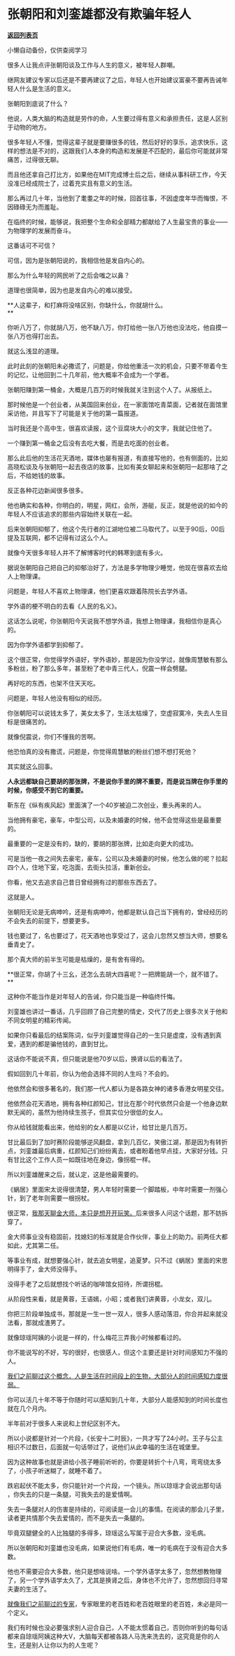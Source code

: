 # 张朝阳和刘銮雄都没有欺骗年轻人

[**返回列表页**](/gzh/记忆承载)

小懒自动备份，仅供查阅学习

很多人让我点评张朝阳谈及工作与人生的意义，被年轻人群嘲。  

继网友建议专家以后还是不要再建议了之后，年轻人也开始建议富豪不要再告诫年轻人什么是生活的意义。  

张朝阳到底说了什么？  

他说，人类大脑的构造就是劳作的命，人生要过得有意义和承担责任，这是人区别于动物的地方。

很多年轻人不懂，觉得这辈子就是要赚很多的钱，然后好好的享乐，追求快乐，这样的想法是不对的，这跟我们人本身的构造和发展是不匹配的，最后你可能就非常痛苦，过得很无聊。

而且他还拿自己打比方，如果他在MIT完成博士后之后，继续从事科研工作，今天没准已经成院士了，过着充实且有意义的生活。

那么再过几十年，当他到了耄耋之年的时候，回首往事，不因虚度年华而悔恨，不因碌碌无为而羞耻。

在临终的时候，能够说，我把整个生命和全部精力都献给了人生最宝贵的事业——为物理学的发展而奋斗。

这番话可不可信？  

可信，因为是张朝阳说的，我相信他是发自内心的。  

那么为什么年轻的网民听了之后会嗤之以鼻？  

道理也很简单，因为也是发自内心的难以接受。

 **人这辈子，和打麻将没啥区别，你缺什么，你就胡什么。  
**

你听八万了，你就胡八万，他不缺八万，你打给他一张八万他也没法吃，他自摸一张八万也得打出去。  

就这么浅显的道理。  

此时此刻的张朝阳未必撒谎了，问题是，你给他重活一次的机会，只要不带着今生的记忆，让他回到二十几年前，他大概率不会成为一个学者。  

张朝阳赚到第一桶金，大概是几百万的时候我就关注到这个人了。从报纸上。

那时候他是一个创业者，从美国回来创业，在一家面馆吃青菜面，记者就在面馆里采访他，并且写下了可能是关于他的第一篇报道。  

当时我还是个高中生，很喜欢读报，这个豆腐块大小的文字，我就记住他了。

一个赚到第一桶金之后没有去吃大餐，而是去吃面的创业者。

那么此后他的生活花天酒地，媒体也屡有报道，有直接写他的，也有侧面的，比如高晓松谈及与张朝阳一起去夜店的故事，比如有美女聊起来和张朝阳一起那啥了之后，不给她钱的故事。  

反正各种花边新闻很多很多。  

他也确实和各种，你明白的，明星，网红，会所，游艇，反正，就是他说的如今的年轻人不应该追求的那些内容始终关联在一起。  

后来张朝阳抑郁了，他这个先行者的江湖地位被二马取代了。以至于90后，00后提及互联网，都不记得有过这么个人。

就像今天很多年轻人并不了解博客时代的韩寒到底有多火。  

据说张朝阳自己把自己的抑郁治好了，方法是多学物理少睡觉，他现在很喜欢去给人上物理课。  

问题是，年轻人不喜欢上物理课，他们更喜欢跟着陈院长去学外语。

学外语的梗不明白的去看《人民的名义》。

这话怎么说呢，你张朝阳今天说我不想学外语，我想上物理课，我相信你是真心的。

因为你学外语都学到抑郁了。

这个很正常，你觉得学外语好，学外语妙，那是因为你没学过，就像周慧敏有那么多粉丝，粉了那么多年，甚至粉了老中青三代人，倪震一样会劈腿。

再好吃的东西，也架不住天天吃。

问题是，年轻人他没有相似的经历。

你张朝阳可以说钱太多了，美女太多了，生活太枯燥了，空虚寂寞冷，失去人生目标是很痛苦的。  

就像倪震说，你们不懂我的苦啊。

他恐怕真的没有撒谎，问题是，你觉得周慧敏的粉丝们想不想打死他？

其实就这么回事。  

 **人永远都缺自己要胡的那张牌，不是说你手里的牌不重要，而是说当牌在你手里的时候，你感受不到它的重要。**

靳东在《纵有疾风起》里面演了一个40岁被迫二次创业，重头再来的人。

当他拥有豪宅，豪车，中型公司，以及未婚妻的时候，他不会觉得这些是最重要的。  

最重要的一定是没有的，缺的，要胡的那张牌，比如走向更大的成功。  

可是当他一夜之间失去豪宅，豪车，公司以及未婚妻的时候，他怎么做的呢？拉起四个人，住地下室，吃泡面，去街头拉活，重新创业。  

你看，他又去追求自己昔日曾经拥有过的那些东西去了。  

这就是人。  

张朝阳无论是无病呻吟，还是有病呻吟，他都是默认自己当下拥有的，曾经经历的不会失去的前提下，想要更多。  

钱也要过了，名也要过了，花天酒地也享受过了，这会儿忽然又想当大师，想要名垂青史了。  

那个真大师的前半生可能是枯燥的，是有舍有得的。  

 **很正常，你胡了十三幺，还怎么去胡大四喜呢？一把牌能胡一个，就不错了。  
**

这种你不能当作是对年轻人的告诫，你只能当是一种临终忏悔。

刘銮雄也讲过一番话，几乎回顾了自己完整的情史，交代了历史上很多次关于他和不同女明星的精彩传闻。  

如果你只看最后的结案陈词，似乎刘銮雄觉得自己的一生只是虚度，没有遇到真爱，遇到的都是骗他钱的，直到甘比。  

这话你不能说不真，但只能说是他70岁以后，换肾以后的看法了。  

假如回到几十年前，你认为他会选择不同的人生吗？不会的。  

他依然会和很多著名的，我们那一代人都认为是各路女神的诸多香港女明星交往。

他依然会花天酒地，拥有各种红颜知己，甘比在那个时代依然只会是一个他身边默默无闻的，虽然为他持续生孩子，但其实位分很低的女人。  

你从给钱就能看出来，他给别的女人都是以亿计，给甘比是几百万。  

甘比最后到了加时赛阶段能够逆风翻盘，拿到几百亿，笑傲江湖，那是因为有转折点，刘銮雄最后病重，红颜知己们纷纷离去，或者盼着他早点挂，大家好分钱。只有甘比这个工作人员一如既往地在身边，像拐棍一样。  

所以刘銮雄醒来之后，就认定，这是他最需要的。  

《蜗居》里面宋太说得很清楚，男人年轻时需要一个脚踏板，中年时需要一剂强心针，到了老年则需要一根拐杖。

很正常，[我那天聊金大师，本只是想开开玩笑。](http://mp.weixin.qq.com/s?__biz=MzU0MjYwNDU2Mw==&mid=2247509379&idx=1&sn=0dbb7f235a885c28e5bc56476efea09e&chksm=fb1ac9ffcc6d40e9ae829e7c193584e264ce04996eb69c840016148629c5c39eaff2b749506b&scene=21#wechat_redirect)后来很多人问这个话题，那不妨拆穿了。  

金大师事业没有稳固前，找媳妇的标准就是合作伙伴，事业上的助力。前两任大都如此，尤其第二任。  

等事业有成，就想要强心针，就去追女明星，追夏梦。只不过《蜗居》里面的宋思明得手了，金大师没得手。

没得手老了之后就想找个听话的咖啡馆女招待，所谓拐棍。  

从阶段性来看，就是黄蓉，王语嫣，小昭；或者我们讲黄蓉，小龙女，双儿。

你把三阶段单独成书，那就是一生一世一双人，很多人感动落泪，你合并起来就没法看，那就成渣男了。  

就像琼瑶阿姨的小说是一样的，什么梅花三弄我小时候都看过的。  

你不能说写的不好，写的很好，也很感人，但这个主要还是针对时间感知力不强的人。  

[我们之前聊过这个概念，人是生活在时间段上的生物，大部分人的时间感知力度很弱。](http://mp.weixin.qq.com/s?__biz=MzU0MjYwNDU2Mw==&mid=2247509387&idx=1&sn=485eef271664b6cb873e71fe52ec613e&chksm=fb1ac9f7cc6d40e11f4c68cc7a470842fc5737d757224b92e9dc3bc0d4942606f6d253a251ec&scene=21#wechat_redirect)  

你可以活几十年不等于你随时可以感知到几十年，大部分人能感知到的时间长度也就在几个月内。  

半年前对于很多人来说和上世纪区别不大。  

所以小说都是针对一个片段，《长安十二时辰》，一共才写了24小时。王子与公主相识不过数日，后面就一句话带过了，说他们从此幸福的生活在城堡里。  

因为这种故事也就是讲给小孩子睡前听听的，你要是转折个十八弯，弯弯绕太多了，小孩子听迷糊了，就睡不着了。  

跌宕起伏不能太多，你只能针对一个片段，一个镜头。所以琼瑶才会说出那句话 ，你失去的只是一条腿，可我失去的是爱情啊。  

失去一条腿对人的伤害是持续的，可阅读是一会儿的事情。在阅读的那会儿子里，读者更共情那个失去爱情的，而不是失去一条腿的。  

毕竟双腿健全的人比独腿的多得多，琼瑶这么写属于迎合大多数，没毛病。  

所以张朝阳和刘銮雄也没毛病，如果说他们有毛病，唯一的毛病在于没有迎合大多数。  

他也不需要迎合大多数，他只是想啥说啥。一个学外语学太多了，忽然想教物理了，另一个学外语学太久了，尤其是换肾之后，身体也不允许了，忽然想回归寻常夫妻的生活了。

[就像我们之前聊过的专家](http://mp.weixin.qq.com/s?__biz=MzU0MjYwNDU2Mw==&mid=2247509385&idx=1&sn=c5af3ddf8b0d7f20cbeb5719e11c46d6&chksm=fb1ac9f5cc6d40e30cbb434e2c3396c3674f0c5a6e0496d03eb7f6482ffd9e66cb491e9534aa&scene=21#wechat_redirect)，专家眼里的老百姓和老百姓眼里的老百姓，未必是同一个定义。  

我们有时候也没必要强求别人迎合自己，人不能太惯着自己，否则你听到的每句话都来自琼瑶阿姨这种大V，大脑每天都被各路人马洗来洗去的，这究竟是你的人生，还是别人让你以为的人生呢？

